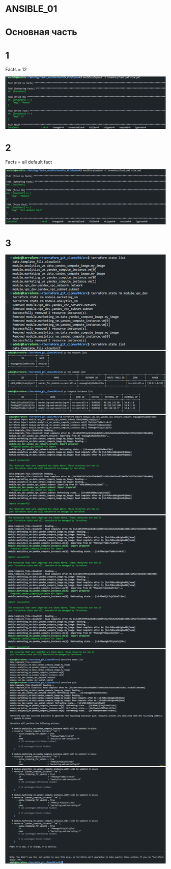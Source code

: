 # ANSIBLE_01

# Основная часть
# 1
Facts = 12

![ansible](https://github.com/GrizzlikovOleg/Netology/blob/main/tasks_ansible/ansible_01/ansiblefacts.png)
# 2
Facts = all default fact

![ansible](https://github.com/GrizzlikovOleg/Netology/blob/main/tasks_ansible/ansible_01/ansiblefacts_changed.png)
# 3

![3](https://github.com/GrizzlikovOleg/Netology/blob/main/tasks_terraform/04/task04terraform_State+RM.png)
![3](https://github.com/GrizzlikovOleg/Netology/blob/main/tasks_terraform/04/task04terraform_YCID.png)
![3](https://github.com/GrizzlikovOleg/Netology/blob/main/tasks_terraform/04/task04terraform_Import1.png)
![3](https://github.com/GrizzlikovOleg/Netology/blob/main/tasks_terraform/04/task04terraform_Import2.png)
![3](https://github.com/GrizzlikovOleg/Netology/blob/main/tasks_terraform/04/task04terraform_Import3.png)
![3](https://github.com/GrizzlikovOleg/Netology/blob/main/tasks_terraform/04/task04terraform_Import4.png)